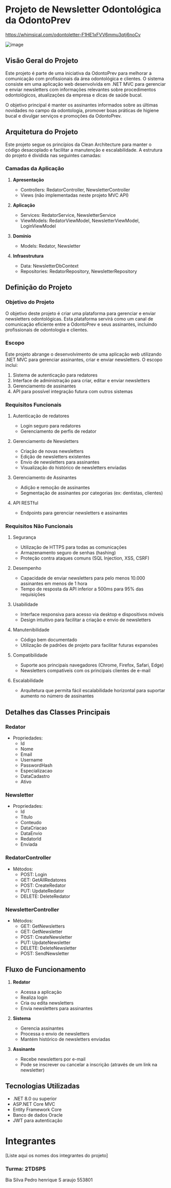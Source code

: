 # Projeto de Newsletter Odontológica da OdontoPrev
https://whimsical.com/odontoletter-F1HE1xFVV6mmu3qtj6noCv



![image](https://github.com/user-attachments/assets/7dd6bbe5-3912-4ee6-8269-8a5b52718771)



## Visão Geral do Projeto

Este projeto é parte de uma iniciativa da OdontoPrev para melhorar a comunicação com profissionais da área odontológica e clientes. O sistema consiste em uma aplicação web desenvolvida em .NET MVC para gerenciar e enviar newsletters com informações relevantes sobre procedimentos odontológicos, atualizações da empresa e dicas de saúde bucal.

O objetivo principal é manter os assinantes informados sobre as últimas novidades no campo da odontologia, promover boas práticas de higiene bucal e divulgar serviços e promoções da OdontoPrev.

## Arquitetura do Projeto

Este projeto segue os princípios da Clean Architecture para manter o código desacoplado e facilitar a manutenção e escalabilidade. A estrutura do projeto é dividida nas seguintes camadas:

### Camadas da Aplicação

1. **Apresentação**
   - Controllers: RedatorController, NewsletterController
   - Views (não implementadas neste projeto MVC API)

2. **Aplicação**
   - Services: RedatorService, NewsletterService
   - ViewModels: RedatorViewModel, NewsletterViewModel, LoginViewModel

3. **Domínio**
   - Models: Redator, Newsletter

4. **Infraestrutura**
   - Data: NewsletterDbContext
   - Repositories: RedatorRepository, NewsletterRepository

## Definição do Projeto

### Objetivo do Projeto
O objetivo deste projeto é criar uma plataforma para gerenciar e enviar newsletters odontológicas. Esta plataforma servirá como um canal de comunicação eficiente entre a OdontoPrev e seus assinantes, incluindo profissionais de odontologia e clientes.

### Escopo
Este projeto abrange o desenvolvimento de uma aplicação web utilizando .NET MVC para gerenciar assinantes, criar e enviar newsletters. O escopo inclui:

1. Sistema de autenticação para redatores
2. Interface de administração para criar, editar e enviar newsletters
3. Gerenciamento de assinantes
4. API para possível integração futura com outros sistemas

### Requisitos Funcionais
1. Autenticação de redatores
   - Login seguro para redatores
   - Gerenciamento de perfis de redator

2. Gerenciamento de Newsletters
   - Criação de novas newsletters
   - Edição de newsletters existentes
   - Envio de newsletters para assinantes
   - Visualização do histórico de newsletters enviadas

3. Gerenciamento de Assinantes
   - Adição e remoção de assinantes
   - Segmentação de assinantes por categorias (ex: dentistas, clientes)

4. API RESTful
   - Endpoints para gerenciar newsletters e assinantes

### Requisitos Não Funcionais
1. Segurança
   - Utilização de HTTPS para todas as comunicações
   - Armazenamento seguro de senhas (hashing)
   - Proteção contra ataques comuns (SQL Injection, XSS, CSRF)

2. Desempenho
   - Capacidade de enviar newsletters para pelo menos 10.000 assinantes em menos de 1 hora
   - Tempo de resposta da API inferior a 500ms para 95% das requisições

3. Usabilidade
   - Interface responsiva para acesso via desktop e dispositivos móveis
   - Design intuitivo para facilitar a criação e envio de newsletters

4. Manutenibilidade
   - Código bem documentado
   - Utilização de padrões de projeto para facilitar futuras expansões

5. Compatibilidade
   - Suporte aos principais navegadores (Chrome, Firefox, Safari, Edge)
   - Newsletters compatíveis com os principais clientes de e-mail

6. Escalabilidade
   - Arquitetura que permita fácil escalabilidade horizontal para suportar aumento no número de assinantes

## Detalhes das Classes Principais

### Redator
- Propriedades:
  - Id
  - Nome
  - Email
  - Username
  - PasswordHash
  - Especializacao
  - DataCadastro
  - Ativo

### Newsletter
- Propriedades:
  - Id
  - Titulo
  - Conteudo
  - DataCriacao
  - DataEnvio
  - RedatorId
  - Enviada

### RedatorController
- Métodos:
  - POST: Login
  - GET: GetAllRedatores
  - POST: CreateRedator
  - PUT: UpdateRedator
  - DELETE: DeleteRedator

### NewsletterController
- Métodos:
  - GET: GetNewsletters
  - GET: GetNewsletter
  - POST: CreateNewsletter
  - PUT: UpdateNewsletter
  - DELETE: DeleteNewsletter
  - POST: SendNewsletter

## Fluxo de Funcionamento

1. **Redator**
   - Acessa a aplicação
   - Realiza login
   - Cria ou edita newsletters
   - Envia newsletters para assinantes

2. **Sistema**
   - Gerencia assinantes
   - Processa o envio de newsletters
   - Mantém histórico de newsletters enviadas

3. **Assinante**
   - Recebe newsletters por e-mail
   - Pode se inscrever ou cancelar a inscrição (através de um link na newsletter)

## Tecnologias Utilizadas
- .NET 8.0 ou superior
- ASP.NET Core MVC
- Entity Framework Core
- Banco de dados Oracle
- JWT para autenticação

# Integrantes

[Liste aqui os nomes dos integrantes do projeto]

### Turma: 2TDSPS
Bia Silva 
Pedro henrique S araujo 553801

